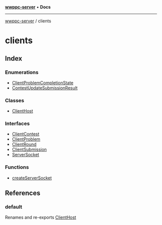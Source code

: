 [**wwppc-server**](../README.md) • **Docs**

***

[wwppc-server](../modules.md) / clients

# clients

## Index

### Enumerations

- [ClientProblemCompletionState](enumerations/ClientProblemCompletionState.md)
- [ContestUpdateSubmissionResult](enumerations/ContestUpdateSubmissionResult.md)

### Classes

- [ClientHost](classes/ClientHost.md)

### Interfaces

- [ClientContest](interfaces/ClientContest.md)
- [ClientProblem](interfaces/ClientProblem.md)
- [ClientRound](interfaces/ClientRound.md)
- [ClientSubmission](interfaces/ClientSubmission.md)
- [ServerSocket](interfaces/ServerSocket.md)

### Functions

- [createServerSocket](functions/createServerSocket.md)

## References

### default

Renames and re-exports [ClientHost](classes/ClientHost.md)
